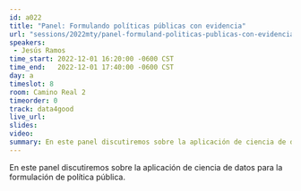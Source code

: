 ```yaml
---
id: a022
title: "Panel: Formulando políticas públicas con evidencia"
url: "sessions/2022mty/panel-formuland-politicas-publicas-con-evidencia"
speakers:
 - Jesús Ramos
time_start: 2022-12-01 16:20:00 -0600 CST
time_end:   2022-12-01 17:40:00 -0600 CST
day: a
timeslot: 8
room: Camino Real 2
timeorder: 0
track: data4good
live_url: 
slides: 
video: 
summary: En este panel discutiremos sobre la aplicación de ciencia de datos para la formulación de política pública.
---
```


En este panel discutiremos sobre la aplicación de ciencia de datos para la formulación de política pública.